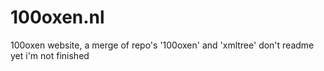 # 100oxen.nl
100oxen website, a merge of repo's '100oxen' and 'xmltree'
don't readme yet
i'm not finished
